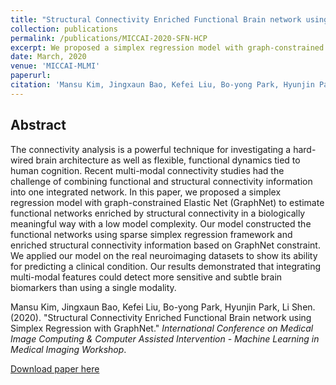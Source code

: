 ```yaml
---
title: "Structural Connectivity Enriched Functional Brain network using Simplex Regression with GraphNet"
collection: publications
permalink: /publications/MICCAI-2020-SFN-HCP
excerpt: We proposed a simplex regression model with graph-constrained Elastic Net (GraphNet) to estimate functional networks enriched by structural connectivity in a biologically meaningful way with a low model complexity.
date: March, 2020
venue: 'MICCAI-MLMI'
paperurl: 
citation: 'Mansu Kim, Jingxaun Bao, Kefei Liu, Bo-yong Park, Hyunjin Park, Li Shen. (2020). &quot;Structural Connectivity Enriched Functional Brain network using Simplex Regression with GraphNet.&quot; <i>TBD</i>.'
---
```


## Abstract
The connectivity analysis is a powerful technique for investigating a hard-wired brain architecture as well as flexible, functional dynamics tied to human cognition. Recent multi-modal connectivity studies had the challenge of combining functional and structural connectivity information into one integrated network. In this paper, we proposed a simplex regression model with graph-constrained Elastic Net (GraphNet) to estimate functional networks enriched by structural connectivity in a biologically meaningful way with a low model complexity. Our model constructed the functional networks using sparse simplex regression framework and enriched structural connectivity information based on GraphNet constraint. We applied our model on the real neuroimaging datasets to show its ability for predicting a clinical condition. Our results demonstrated that integrating multi-modal features could detect more sensitive and subtle brain biomarkers than using a single modality.

Mansu Kim, Jingxaun Bao, Kefei Liu, Bo-yong Park, Hyunjin Park, Li Shen. (2020). &quot;Structural Connectivity Enriched Functional Brain network using Simplex Regression with GraphNet.&quot; <i> International Conference on Medical Image Computing & Computer Assisted Intervention - Machine Learning in Medical Imaging Workshop</i>.

[Download paper here](http://academicpages.github.io/files/paper1.pdf)

